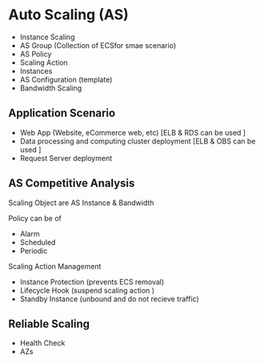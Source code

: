 # Auto Scaling (AS)
- Instance Scaling
- AS Group (Collection of ECSfor smae scenario)
- AS Policy 
- Scaling Action
- Instances
- AS Configuration (template)
- Bandwidth Scaling

## Application Scenario

- Web App (Website, eCommerce web, etc) [ELB & RDS can be used ]
- Data processing and computing cluster deployment [ELB & OBS can be used ]
- Request Server deployment 
## AS Competitive Analysis 
Scaling Object are AS Instance & Bandwidth

Policy can  be of
- Alarm
- Scheduled
- Periodic

Scaling Action Management
- Instance Protection (prevents ECS removal)
- Lifecycle Hook (suspend scaling action )
- Standby Instance (unbound and do not recieve traffic)

Reliable Scaling
- 









- Health Check
- AZs
